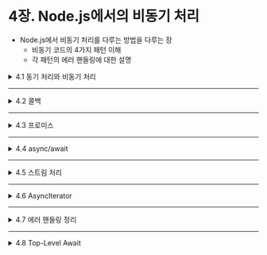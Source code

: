 # 4장. Node.js에서의 비동기 처리

* Node.js에서 비동기 처리를 다루는 방법을 다루는 장
  * 비동기 코드의 4가지 패턴 이해
  * 각 패턴의 에러 핸들링에 대한 설명

<details>
<summary>4.1 동기 처리와 비동기 처리</summary>
<div markdown="1">    

</div>
</details>

___

<details>
<summary>4.2 콜백</summary>
<div markdown="1">    

### 4.2.1 Node.js와 Callback

</div>
</details>

___

<details>
<summary>4.3 프로미스</summary>
<div markdown="1">    

### 4.3.1 콜백의 프로미스화

</div>
</details>

___

<details>
<summary>4.4 async/await</summary>
<div markdown="1">    

</div>
</details>

___

<details>
<summary>4.5 스트림 처리</summary>
<div markdown="1">    

### 4.5.1 스트림 처리의 에러 핸들링

</div>
</details>

___

<details>
<summary>4.6 Asynclterator</summary>
<div markdown="1">    

### 4.6.1 Asynclterator가 도움이 되는 이유

</div>
</details>

___

<details>
<summary>4.7 에러 핸들링 정리</summary>
<div markdown="1">    

### 4.7.1 비동기 에러 핸들링

</div>
</details>

___

<details>
<summary>4.8 Top-Level Await</summary>
<div markdown="1">    

### 4.8.1 Top-Level Await와 Asynclterator의 주의점

</div>
</details>
